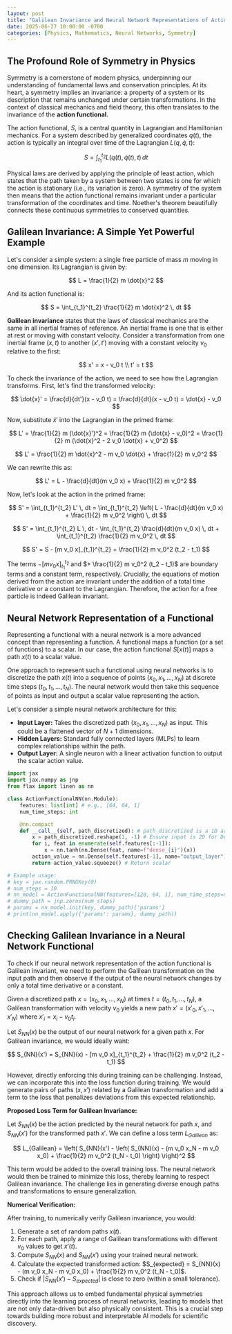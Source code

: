 ```yaml
---
layout: post
title: "Galilean Invariance and Neural Network Representations of Action Functionals"
date: 2025-06-27 10:00:00 -0700
categories: [Physics, Mathematics, Neural Networks, Symmetry]
---
```


## The Profound Role of Symmetry in Physics

Symmetry is a cornerstone of modern physics, underpinning our understanding of fundamental laws and conservation principles. At its heart, a symmetry implies an invariance: a property of a system or its description that remains unchanged under certain transformations. In the context of classical mechanics and field theory, this often translates to the invariance of the **action functional**.

The action functional, $S$, is a central quantity in Lagrangian and Hamiltonian mechanics. For a system described by generalized coordinates $q(t)$, the action is typically an integral over time of the Lagrangian $L(q, \dot{q}, t)$:

$$ S = \int_{t_1}^{t_2} L(q(t), \dot{q}(t), t) \, dt $$

Physical laws are derived by applying the principle of least action, which states that the path taken by a system between two states is one for which the action is stationary (i.e., its variation is zero). A symmetry of the system then means that the action functional remains invariant under a particular transformation of the coordinates and time. Noether's theorem beautifully connects these continuous symmetries to conserved quantities.

## Galilean Invariance: A Simple Yet Powerful Example

Let's consider a simple system: a single free particle of mass $m$ moving in one dimension. Its Lagrangian is given by:

$$ L = \frac{1}{2} m \dot{x}^2 $$

And its action functional is:

$$ S = \int_{t_1}^{t_2} \frac{1}{2} m \dot{x}^2 \, dt $$

**Galilean invariance** states that the laws of classical mechanics are the same in all inertial frames of reference. An inertial frame is one that is either at rest or moving with constant velocity. Consider a transformation from one inertial frame $(x, t)$ to another $(x', t')$ moving with a constant velocity $v_0$ relative to the first:

$$ x' = x - v_0 t \\
 t' = t $$

To check the invariance of the action, we need to see how the Lagrangian transforms. First, let's find the transformed velocity:

$$ \dot{x}' = \frac{d}{dt'}(x - v_0 t) = \frac{d}{dt}(x - v_0 t) = \dot{x} - v_0 $$

Now, substitute $\dot{x}'$ into the Lagrangian in the primed frame:

$$ L' = \frac{1}{2} m (\dot{x}')^2 = \frac{1}{2} m (\dot{x} - v_0)^2 = \frac{1}{2} m (\dot{x}^2 - 2 v_0 \dot{x} + v_0^2) $$

$$ L' = \frac{1}{2} m \dot{x}^2 - m v_0 \dot{x} + \frac{1}{2} m v_0^2 $$

We can rewrite this as:

$$ L' = L - \frac{d}{dt}(m v_0 x) + \frac{1}{2} m v_0^2 $$

Now, let's look at the action in the primed frame:

$$ S' = \int_{t_1}^{t_2} L' \, dt = \int_{t_1}^{t_2} \left( L - \frac{d}{dt}(m v_0 x) + \frac{1}{2} m v_0^2 \right) \, dt $$

$$ S' = \int_{t_1}^{t_2} L \, dt - \int_{t_1}^{t_2} \frac{d}{dt}(m v_0 x) \, dt + \int_{t_1}^{t_2} \frac{1}{2} m v_0^2 \, dt $$

$$ S' = S - [m v_0 x]_{t_1}^{t_2} + \frac{1}{2} m v_0^2 (t_2 - t_1) $$

The terms $- [m v_0 x]_{t_1}^{t_2}$ and $+ \frac{1}{2} m v_0^2 (t_2 - t_1)$ are boundary terms and a constant term, respectively. Crucially, the equations of motion derived from the action are invariant under the addition of a total time derivative or a constant to the Lagrangian. Therefore, the action for a free particle is indeed Galilean invariant.

## Neural Network Representation of a Functional

Representing a functional with a neural network is a more advanced concept than representing a function. A functional maps a function (or a set of functions) to a scalar. In our case, the action functional $S[x(t)]$ maps a path $x(t)$ to a scalar value.

One approach to represent such a functional using neural networks is to discretize the path $x(t)$ into a sequence of points $(x_0, x_1, \dots, x_N)$ at discrete time steps $(t_0, t_1, \dots, t_N)$. The neural network would then take this sequence of points as input and output a scalar value representing the action.

Let's consider a simple neural network architecture for this:

*   **Input Layer:** Takes the discretized path $(x_0, x_1, \dots, x_N)$ as input. This could be a flattened vector of $N+1$ dimensions.
*   **Hidden Layers:** Standard fully connected layers (MLPs) to learn complex relationships within the path.
*   **Output Layer:** A single neuron with a linear activation function to output the scalar action value.

```python
import jax
import jax.numpy as jnp
from flax import linen as nn

class ActionFunctionalNN(nn.Module):
    features: list[int] # e.g., [64, 64, 1]
    num_time_steps: int

    @nn.compact
    def __call__(self, path_discretized): # path_discretized is a 1D array of x values
        x = path_discretized.reshape(1, -1) # Ensure input is 2D for Dense layer
        for i, feat in enumerate(self.features[:-1]):
            x = nn.tanh(nn.Dense(feat, name=f"dense_{i}")(x))
        action_value = nn.Dense(self.features[-1], name="output_layer")(x)
        return action_value.squeeze() # Return scalar

# Example usage:
# key = jax.random.PRNGKey(0)
# num_steps = 10
# nn_model = ActionFunctionalNN(features=[128, 64, 1], num_time_steps=num_steps)
# dummy_path = jnp.zeros(num_steps)
# params = nn_model.init(key, dummy_path)['params']
# print(nn_model.apply({'params': params}, dummy_path))
```

## Checking Galilean Invariance in a Neural Network Functional

To check if our neural network representation of the action functional is Galilean invariant, we need to perform the Galilean transformation on the input path and then observe if the output of the neural network changes by only a total time derivative or a constant.

Given a discretized path $x = (x_0, x_1, \dots, x_N)$ at times $t = (t_0, t_1, \dots, t_N)$, a Galilean transformation with velocity $v_0$ yields a new path $x' = (x'_0, x'_1, \dots, x'_N)$ where $x'_i = x_i - v_0 t_i$.

Let $S_{NN}(x)$ be the output of our neural network for a given path $x$. For Galilean invariance, we would ideally want:

$$ S_{NN}(x') = S_{NN}(x) - [m v_0 x]_{t_1}^{t_2} + \frac{1}{2} m v_0^2 (t_2 - t_1) $$

However, directly enforcing this during training can be challenging. Instead, we can incorporate this into the loss function during training. We would generate pairs of paths $(x, x')$ related by a Galilean transformation and add a term to the loss that penalizes deviations from this expected relationship.

**Proposed Loss Term for Galilean Invariance:**

Let $S_{NN}(x)$ be the action predicted by the neural network for path $x$, and $S_{NN}(x')$ for the transformed path $x'$. We can define a loss term $L_{Galilean}$ as:

$$ L_{Galilean} = \left( S_{NN}(x') - \left( S_{NN}(x) - (m v_0 x_N - m v_0 x_0) + \frac{1}{2} m v_0^2 (t_N - t_0) \right) \right)^2 $$

This term would be added to the overall training loss. The neural network would then be trained to minimize this loss, thereby learning to respect Galilean invariance. The challenge lies in generating diverse enough paths and transformations to ensure generalization.

**Numerical Verification:**

After training, to numerically verify Galilean invariance, you would:

1.  Generate a set of random paths $x(t)$.
2.  For each path, apply a range of Galilean transformations with different $v_0$ values to get $x'(t)$.
3.  Compute $S_{NN}(x)$ and $S_{NN}(x')$ using your trained neural network.
4.  Calculate the expected transformed action: $S_{expected} = S_{NN}(x) - (m v_0 x_N - m v_0 x_0) + \frac{1}{2} m v_0^2 (t_N - t_0)$.
5.  Check if $|S_{NN}(x') - S_{expected}|$ is close to zero (within a small tolerance).

This approach allows us to embed fundamental physical symmetries directly into the learning process of neural networks, leading to models that are not only data-driven but also physically consistent. This is a crucial step towards building more robust and interpretable AI models for scientific discovery.

<!-- Forced update to trigger Jekyll rebuild -->
